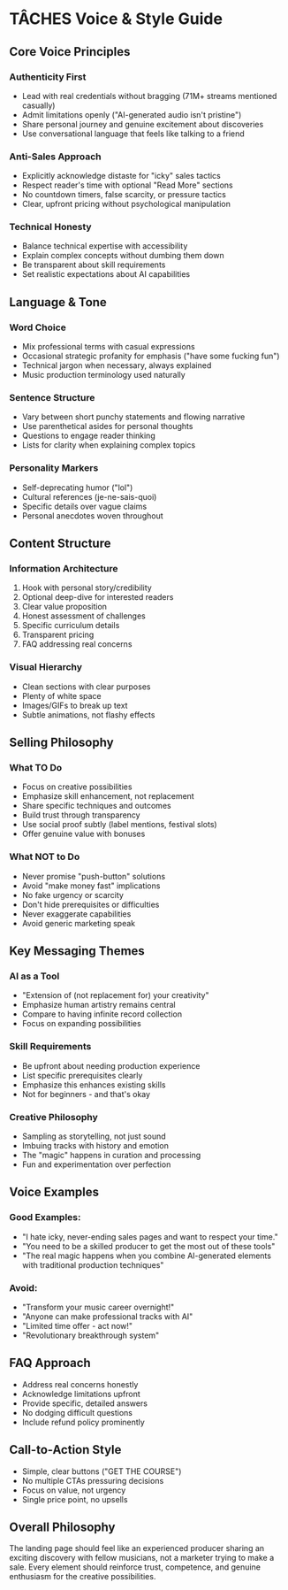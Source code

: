 # TÂCHES Voice & Style Guide

## Core Voice Principles

### Authenticity First
- Lead with real credentials without bragging (71M+ streams mentioned casually)
- Admit limitations openly ("AI-generated audio isn't pristine")
- Share personal journey and genuine excitement about discoveries
- Use conversational language that feels like talking to a friend

### Anti-Sales Approach
- Explicitly acknowledge distaste for "icky" sales tactics
- Respect reader's time with optional "Read More" sections
- No countdown timers, false scarcity, or pressure tactics
- Clear, upfront pricing without psychological manipulation

### Technical Honesty
- Balance technical expertise with accessibility
- Explain complex concepts without dumbing them down
- Be transparent about skill requirements
- Set realistic expectations about AI capabilities

## Language & Tone

### Word Choice
- Mix professional terms with casual expressions
- Occasional strategic profanity for emphasis ("have some fucking fun")
- Technical jargon when necessary, always explained
- Music production terminology used naturally

### Sentence Structure
- Vary between short punchy statements and flowing narrative
- Use parenthetical asides for personal thoughts
- Questions to engage reader thinking
- Lists for clarity when explaining complex topics

### Personality Markers
- Self-deprecating humor ("lol")
- Cultural references (je-ne-sais-quoi)
- Specific details over vague claims
- Personal anecdotes woven throughout

## Content Structure

### Information Architecture
1. Hook with personal story/credibility
2. Optional deep-dive for interested readers
3. Clear value proposition
4. Honest assessment of challenges
5. Specific curriculum details
6. Transparent pricing
7. FAQ addressing real concerns

### Visual Hierarchy
- Clean sections with clear purposes
- Plenty of white space
- Images/GIFs to break up text
- Subtle animations, not flashy effects

## Selling Philosophy

### What TO Do
- Focus on creative possibilities
- Emphasize skill enhancement, not replacement
- Share specific techniques and outcomes
- Build trust through transparency
- Use social proof subtly (label mentions, festival slots)
- Offer genuine value with bonuses

### What NOT to Do
- Never promise "push-button" solutions
- Avoid "make money fast" implications
- No fake urgency or scarcity
- Don't hide prerequisites or difficulties
- Never exaggerate capabilities
- Avoid generic marketing speak

## Key Messaging Themes

### AI as a Tool
- "Extension of (not replacement for) your creativity"
- Emphasize human artistry remains central
- Compare to having infinite record collection
- Focus on expanding possibilities

### Skill Requirements
- Be upfront about needing production experience
- List specific prerequisites clearly
- Emphasize this enhances existing skills
- Not for beginners - and that's okay

### Creative Philosophy
- Sampling as storytelling, not just sound
- Imbuing tracks with history and emotion
- The "magic" happens in curation and processing
- Fun and experimentation over perfection

## Voice Examples

### Good Examples:
- "I hate icky, never-ending sales pages and want to respect your time."
- "You need to be a skilled producer to get the most out of these tools"
- "The real magic happens when you combine AI-generated elements with traditional production techniques"

### Avoid:
- "Transform your music career overnight!"
- "Anyone can make professional tracks with AI"
- "Limited time offer - act now!"
- "Revolutionary breakthrough system"

## FAQ Approach
- Address real concerns honestly
- Acknowledge limitations upfront
- Provide specific, detailed answers
- No dodging difficult questions
- Include refund policy prominently

## Call-to-Action Style
- Simple, clear buttons ("GET THE COURSE")
- No multiple CTAs pressuring decisions
- Focus on value, not urgency
- Single price point, no upsells

## Overall Philosophy
The landing page should feel like an experienced producer sharing an exciting discovery with fellow musicians, not a marketer trying to make a sale. Every element should reinforce trust, competence, and genuine enthusiasm for the creative possibilities.